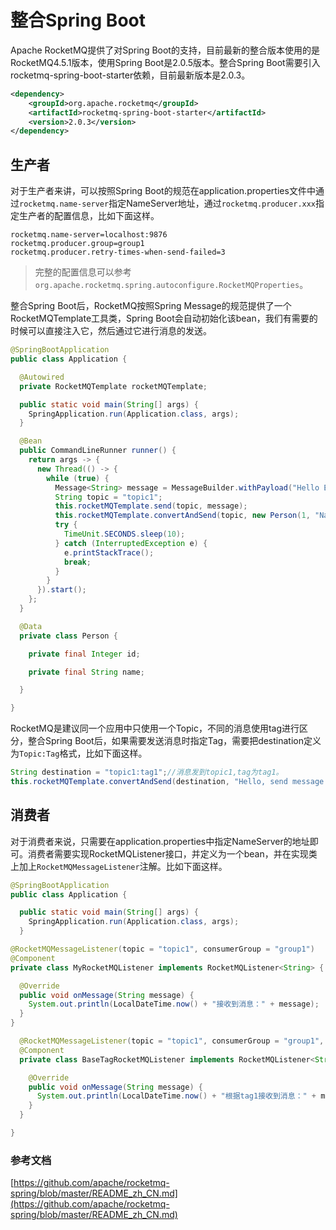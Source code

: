 # 整合Spring Boot

Apache RocketMQ提供了对Spring Boot的支持，目前最新的整合版本使用的是RocketMQ4.5.1版本，使用Spring Boot是2.0.5版本。整合Spring Boot需要引入rocketmq-spring-boot-starter依赖，目前最新版本是2.0.3。

```xml
<dependency>
    <groupId>org.apache.rocketmq</groupId>
    <artifactId>rocketmq-spring-boot-starter</artifactId>
    <version>2.0.3</version>
</dependency>
```

## 生产者

对于生产者来讲，可以按照Spring Boot的规范在application.properties文件中通过`rocketmq.name-server`指定NameServer地址，通过`rocketmq.producer.xxx`指定生产者的配置信息，比如下面这样。

```properties
rocketmq.name-server=localhost:9876
rocketmq.producer.group=group1
rocketmq.producer.retry-times-when-send-failed=3
```

> 完整的配置信息可以参考`org.apache.rocketmq.spring.autoconfigure.RocketMQProperties`。

整合Spring Boot后，RocketMQ按照Spring Message的规范提供了一个RocketMQTemplate工具类，Spring Boot会自动初始化该bean，我们有需要的时候可以直接注入它，然后通过它进行消息的发送。

```java
@SpringBootApplication
public class Application {

  @Autowired
  private RocketMQTemplate rocketMQTemplate;

  public static void main(String[] args) {
    SpringApplication.run(Application.class, args);
  }

  @Bean
  public CommandLineRunner runner() {
    return args -> {
      new Thread(() -> {
        while (true) {
          Message<String> message = MessageBuilder.withPayload("Hello Elim! " + LocalDateTime.now()).build();
          String topic = "topic1";
          this.rocketMQTemplate.send(topic, message);
          this.rocketMQTemplate.convertAndSend(topic, new Person(1, "Name-" + LocalDateTime.now()));
          try {
            TimeUnit.SECONDS.sleep(10);
          } catch (InterruptedException e) {
            e.printStackTrace();
            break;
          }
        }
      }).start();
    };
  }

  @Data
  private class Person {

    private final Integer id;

    private final String name;

  }

}

```

RocketMQ是建议同一个应用中只使用一个Topic，不同的消息使用tag进行区分，整合Spring Boot后，如果需要发送消息时指定Tag，需要把destination定义为`Topic:Tag`格式，比如下面这样。

```java
String destination = "topic1:tag1";//消息发到topic1,tag为tag1。
this.rocketMQTemplate.convertAndSend(destination, "Hello, send message with tag");
```

## 消费者

对于消费者来说，只需要在application.properties中指定NameServer的地址即可。消费者需要实现RocketMQListener接口，并定义为一个bean，并在实现类上加上`RocketMQMessageListener`注解。比如下面这样。

```java
@SpringBootApplication
public class Application {

  public static void main(String[] args) {
    SpringApplication.run(Application.class, args);
  }

@RocketMQMessageListener(topic = "topic1", consumerGroup = "group1")
@Component
private class MyRocketMQListener implements RocketMQListener<String> {

  @Override
  public void onMessage(String message) {
    System.out.println(LocalDateTime.now() + "接收到消息：" + message);
  }
}

  @RocketMQMessageListener(topic = "topic1", consumerGroup = "group1", selectorExpression = "tag1")
  @Component
  private class BaseTagRocketMQListener implements RocketMQListener<String> {

    @Override
    public void onMessage(String message) {
      System.out.println(LocalDateTime.now() + "根据tag1接收到消息：" + message);
    }
  }

}
```

### 参考文档

[https://github.com/apache/rocketmq-spring/blob/master/README_zh_CN.md](https://github.com/apache/rocketmq-spring/blob/master/README_zh_CN.md)